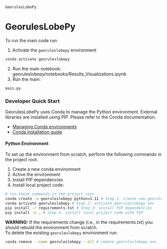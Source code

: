 `GeorulesLobePy`

# GeorulesLobePy
To run the main code run: 
1. Activate the `georuleslobepy` environment
```bash
conda activate georuleslobepy
```
2. Run the main notebook: georuleslobepy/notebooks/Results_Visualizations.ipynb
3. Run the main:
```bash
main.py
```  


### Developer Quick Start
GeorulesLobePy uses Conda to manage the Python environment. External libraries are installed using PIP. Please refer to the Conda documentation.  
- [Managing Conda environments](https://conda.io/projects/conda/en/latest/user-guide/tasks/manage-environments.html#creating-an-environment-with-commands)
- [Conda installation guide](https://conda.io/projects/conda/en/latest/user-guide/getting-started.html#)

#### Python Environment
To set up the environment from scratch, perform the following commands in the project root. 

1. Create a new conda environment
2. Active the environment
3. Install PIP dependencies
4. Install local project code: 
```bash
# run these commands in the project root
conda create -n georuleslobepy python=3.11 # Step 1: create new georuleslobepy env
conda activate georuleslobepy # Step 2: activate georuleslobepy env
pip install -r requirements.txt # Step 3: install PIP dependencies
pip install -e . # Step 4: install local project code with PIP 
```

**WARNING:** If the requirements change (i.e., in the requirements.txt) you should rebuild the environment from scratch.  
To delete the existing `georuleslobepy` environment run: 
```bash
conda remove --name georuleslobepy --all # remove georuleslobepy env
```
